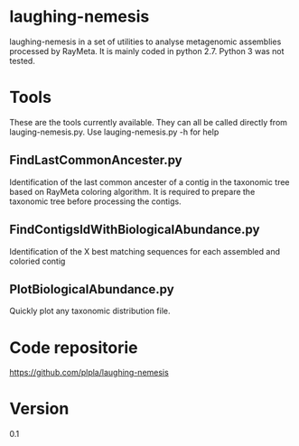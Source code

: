 laughing-nemesis
================

laughing-nemesis in a set of utilities to analyse metagenomic assemblies processed by RayMeta.
It is mainly coded in python 2.7.
Python 3 was not tested.

Tools
=====
These are the tools currently available. They can all be called directly from lauging-nemesis.py.
 Use lauging-nemesis.py -h for help


FindLastCommonAncester.py
-------------------------

Identification of the last common ancester of a contig in the taxonomic tree based on RayMeta coloring algorithm.
It is required to prepare the taxonomic tree before processing the contigs.



FindContigsIdWithBiologicalAbundance.py
---------------------------------------

Identification of the X best matching sequences for each assembled and coloried contig

PlotBiologicalAbundance.py
--------------------------

Quickly plot any taxonomic distribution file.


Code repositorie
================

https://github.com/plpla/laughing-nemesis


Version
=======

0.1
